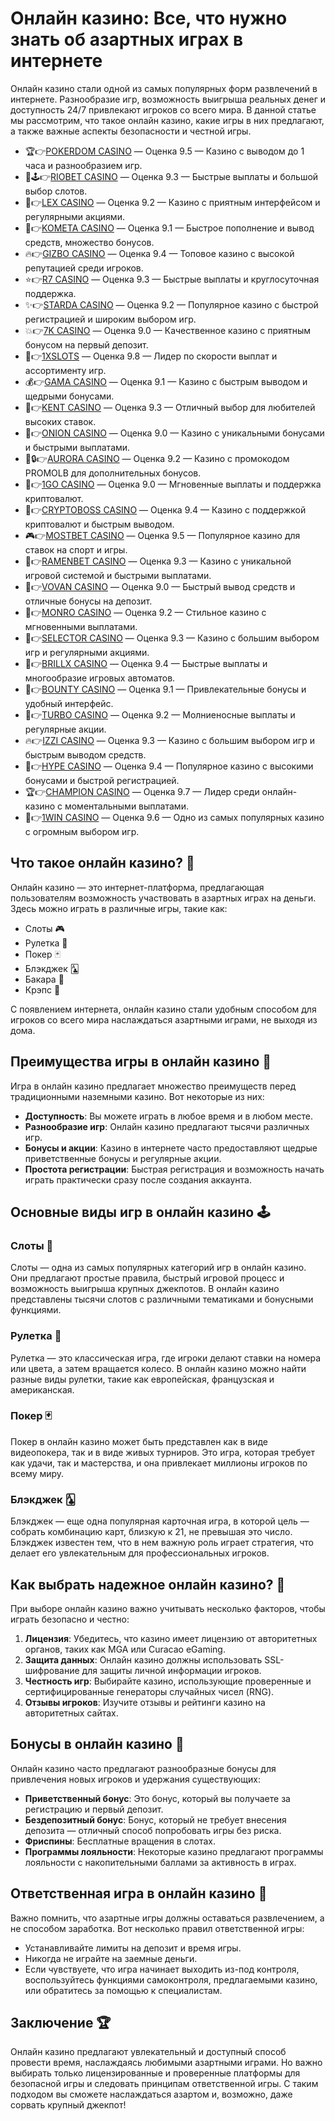 # Онлайн казино: Все, что нужно знать об азартных играх в интернете

Онлайн казино стали одной из самых популярных форм развлечений в интернете. Разнообразие игр, возможность выигрыша реальных денег и доступность 24/7 привлекают игроков со всего мира. В данной статье мы рассмотрим, что такое онлайн казино, какие игры в них предлагают, а также важные аспекты безопасности и честной игры.
- 🏆👉[POKERDOM CASINO](https://brandplay.link/Bxg7SC7H) — Оценка 9.5 — Казино с выводом до 1 часа и разнообразием игр.
- 🌟🕹️👉[RIOBET CASINO](https://brandplay.link/dtx89f2L) — Оценка 9.3 — Быстрые выплаты и большой выбор слотов.
- 🎲👉[LEX CASINO](https://brandplay.link/2HFTmBc8) — Оценка 9.2 — Казино с приятным интерфейсом и регулярными акциями.
- 🚀👉[KOMETA CASINO](https://brandplay.link/tLG15CCb) — Оценка 9.1 — Быстрое пополнение и вывод средств, множество бонусов.
- 🔥👉[GIZBO CASINO](https://gizbo-tea02.com/c8e962e89) — Оценка 9.4 — Топовое казино с высокой репутацией среди игроков.
- ⭐👉[R7 CASINO](https://brandplay.link/zPmNmTWG) — Оценка 9.3 — Быстрые выплаты и круглосуточная поддержка.
- ✨👉[STARDA CASINO](https://brandplay.link/cpFQbWKn) — Оценка 9.2 — Популярное казино с быстрой регистрацией и широким выбором игр.
- 💥👉[7K CASINO](https://brandplay.link/dd46bNgD) — Оценка 9.0 — Качественное казино с приятным бонусом на первый депозит.
- 💸👉[1XSLOTS](https://brandplay.link/R4xfxqdm) — Оценка 9.8 — Лидер по скорости выплат и ассортименту игр.
- 💰👉[GAMA CASINO](https://brandplay.link/zrZpLFTP) — Оценка 9.1 — Казино с быстрым выводом и щедрыми бонусами.
- 🎯👉[KENT CASINO](https://passage-through-deserts.com/de0514c15) — Оценка 9.3 — Отличный выбор для любителей высоких ставок.
- 🧅👉[ONION CASINO](https://obclk001-2d.top/click?offer_id=986&partner_id=10542&landing_id=1798&utm_medium=affiliate&sub_1=oncasino3) — Оценка 9.0 — Казино с уникальными бонусами и быстрыми выплатами.
- 🌌🔒👉[AURORA CASINO](https://10trafic-stat2.com/click/668546566bcc6313411604c7/6766/15114/subaccount?promocode=PROMOLB) — Оценка 9.2 — Казино с промокодом PROMOLB для дополнительных бонусов.
- 🚀👉[1GO CASINO](https://1go-ircp01.com/ce015f410) — Оценка 9.0 — Мгновенные выплаты и поддержка криптовалют.
- 🏦👉[CRYPTOBOSS CASINO](https://cryptobossc.online/d847bcfa9) — Оценка 9.4 — Казино с поддержкой криптовалют и быстрым выводом.
- 🎮👉[MOSTBET CASINO](https://ktbtis024ifqfn0mst.com/beQs) — Оценка 9.5 — Популярное казино для ставок на спорт и игры.
- 🍜👉[RAMENBET CASINO](https://get.saltyram.com/ru/registration?apkpop=0&partner=p24970p3296034p5526) — Оценка 9.3 — Казино с уникальной игровой системой и быстрыми выплатами.
- 🎰👉[VOVAN CASINO](https://vovan.site/d2375cf9b) — Оценка 9.0 — Быстрый вывод средств и отличные бонусы на депозит.
- 🎩👉[MONRO CASINO](https://mnr-ircp01.com/c3ce72a2c) — Оценка 9.2 — Стильное казино с мгновенными выплатами.
- 🎯👉[SELECTOR CASINO](https://gosel.pl/SELVK) — Оценка 9.3 — Казино с большим выбором игр и регулярными акциями.
- 💎👉[BRILLX CASINO](https://brillx.pub/BRIVK) — Оценка 9.4 — Быстрые выплаты и многообразие игровых автоматов.
- 🎁👉[BOUNTY CASINO](https://bounty-casino.de/BOVK) — Оценка 9.1 — Привлекательные бонусы и удобный интерфейс.
- 🚗👉[TURBO CASINO](https://turbo-casino.pro/TURVK) — Оценка 9.2 — Молниеносные выплаты и регулярные акции.
- 🔥👉[IZZI CASINO](https://izzi-fr03.com/ca7c8a7b7) — Оценка 9.3 — Казино с большим выбором игр и быстрым выводом средств.
- 🎉👉[HYPE CASINO](https://hypekaz.com/dc2f44ad0) — Оценка 9.4 — Популярное казино с высокими бонусами и быстрой регистрацией.
- 🏆👉[CHAMPION CASINO](https://champcasino.ink/pobeda/doa-hats?p80412p305331p112c) — Оценка 9.7 — Лидер среди онлайн-казино с моментальными выплатами.
- 🥇👉[1WIN CASINO](https://brandplay.link/6F5VqbyZ) — Оценка 9.6 — Одно из самых популярных казино с огромным выбором игр.


## Что такое онлайн казино? 🎰

Онлайн казино — это интернет-платформа, предлагающая пользователям возможность участвовать в азартных играх на деньги. Здесь можно играть в различные игры, такие как:

- Слоты 🎮
- Рулетка 🎡
- Покер 🃏
- Блэкджек 🃑
- Бакара 🎴
- Крэпс 🎲

С появлением интернета, онлайн казино стали удобным способом для игроков со всего мира наслаждаться азартными играми, не выходя из дома.

## Преимущества игры в онлайн казино 🌟

Игра в онлайн казино предлагает множество преимуществ перед традиционными наземными казино. Вот некоторые из них:

- **Доступность**: Вы можете играть в любое время и в любом месте.
- **Разнообразие игр**: Онлайн казино предлагают тысячи различных игр.
- **Бонусы и акции**: Казино в интернете часто предоставляют щедрые приветственные бонусы и регулярные акции.
- **Простота регистрации**: Быстрая регистрация и возможность начать играть практически сразу после создания аккаунта.

## Основные виды игр в онлайн казино 🕹️

### Слоты 🎰

Слоты — одна из самых популярных категорий игр в онлайн казино. Они предлагают простые правила, быстрый игровой процесс и возможность выигрыша крупных джекпотов. В онлайн казино представлены тысячи слотов с различными тематиками и бонусными функциями.

### Рулетка 🎡

Рулетка — это классическая игра, где игроки делают ставки на номера или цвета, а затем вращается колесо. В онлайн казино можно найти разные виды рулетки, такие как европейская, французская и американская.

### Покер 🃏

Покер в онлайн казино может быть представлен как в виде видеопокера, так и в виде живых турниров. Это игра, которая требует как удачи, так и мастерства, и она привлекает миллионы игроков по всему миру.

### Блэкджек 🃑

Блэкджек — еще одна популярная карточная игра, в которой цель — собрать комбинацию карт, близкую к 21, не превышая это число. Блэкджек известен тем, что в нем важную роль играет стратегия, что делает его увлекательным для профессиональных игроков.

## Как выбрать надежное онлайн казино? 🔐

При выборе онлайн казино важно учитывать несколько факторов, чтобы играть безопасно и честно:

1. **Лицензия**: Убедитесь, что казино имеет лицензию от авторитетных органов, таких как MGA или Curacao eGaming.
2. **Защита данных**: Онлайн казино должны использовать SSL-шифрование для защиты личной информации игроков.
3. **Честность игр**: Выбирайте казино, использующие проверенные и сертифицированные генераторы случайных чисел (RNG).
4. **Отзывы игроков**: Изучите отзывы и рейтинги казино на авторитетных сайтах.

## Бонусы в онлайн казино 🎁

Онлайн казино часто предлагают разнообразные бонусы для привлечения новых игроков и удержания существующих:

- **Приветственный бонус**: Это бонус, который вы получаете за регистрацию и первый депозит.
- **Бездепозитный бонус**: Бонус, который не требует внесения депозита — отличный способ попробовать игры без риска.
- **Фриспины**: Бесплатные вращения в слотах.
- **Программы лояльности**: Некоторые казино предлагают программы лояльности с накопительными баллами за активность в играх.

## Ответственная игра в онлайн казино 📏

Важно помнить, что азартные игры должны оставаться развлечением, а не способом заработка. Вот несколько правил ответственной игры:

- Устанавливайте лимиты на депозит и время игры.
- Никогда не играйте на заемные деньги.
- Если чувствуете, что игра начинает выходить из-под контроля, воспользуйтесь функциями самоконтроля, предлагаемыми казино, или обратитесь за помощью к специалистам.

## Заключение 🏆

Онлайн казино предлагают увлекательный и доступный способ провести время, наслаждаясь любимыми азартными играми. Но важно выбирать только лицензированные и проверенные платформы для безопасной игры и следовать принципам ответственной игры. С таким подходом вы сможете наслаждаться азартом и, возможно, даже сорвать крупный джекпот!


